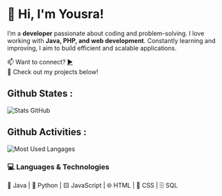 # 👋 Hi, I'm Yousra!  

I’m a **developer** passionate about coding and problem-solving. I love working with **Java, PHP, and web development**. Constantly learning and improving, I aim to build efficient and scalable applications.  

📫 Want to connect? [▶](mailto:chbibyousra02@gmail.com)  
🚀 Check out my projects below!  

 
## Github States : 
![Stats GitHub](https://github-readme-stats.vercel.app/api?username=Yousra0225&show_icons=true&theme=tokyonight)

## Github Activities :
![Most Used Langages](https://github-readme-stats.vercel.app/api/top-langs/?username=Yousra0225&layout=compact&theme=tokyonight)

### 💻 Languages & Technologies  
🚀 Java | 🐍 Python | 🟨 JavaScript | 🌐 HTML | 🎨 CSS | 🗄️ SQL  

